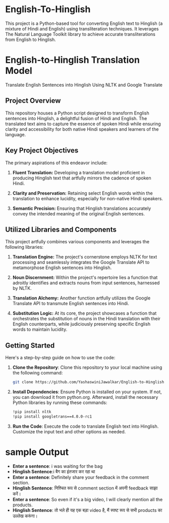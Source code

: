 # English-To-Hinglish
This project is a Python-based tool for converting English text to Hinglish (a mixture of Hindi and English) using transliteration techniques. It leverages The Natural Language Toolkit library to achieve accurate transliterations from English to Hinglish.
# English-to-Hinglish Translation Model

Translate English Sentences into Hinglish Using NLTK and Google Translate

## Project Overview

This repository houses a Python script designed to transform English sentences into Hinglish, a delightful fusion of Hindi and English. The translated text aims to capture the essence of spoken Hindi while ensuring clarity and accessibility for both native Hindi speakers and learners of the language.

## Key Project Objectives

The primary aspirations of this endeavor include:

1. **Fluent Translation:** Developing a translation model proficient in producing Hinglish text that artfully mirrors the cadence of spoken Hindi.

2. **Clarity and Preservation:** Retaining select English words within the translation to enhance lucidity, especially for non-native Hindi speakers.

3. **Semantic Precision:** Ensuring that Hinglish translations accurately convey the intended meaning of the original English sentences.

## Utilized Libraries and Components

This project artfully combines various components and leverages the following libraries:

1. **Translation Engine:** The project's cornerstone employs NLTK for text processing and seamlessly integrates the Google Translate API to metamorphose English sentences into Hinglish.

2. **Noun Discernment:** Within the project's repertoire lies a function that adroitly identifies and extracts nouns from input sentences, harnessed by NLTK.

3. **Translation Alchemy:** Another function artfully utilizes the Google Translate API to transmute English sentences into Hindi.

4. **Substitution Logic:** At its core, the project showcases a function that orchestrates the substitution of nouns in the Hindi translation with their English counterparts, while judiciously preserving specific English words to maintain lucidity.

## Getting Started
Here's a step-by-step guide on how to use the code:
1. **Clone the Repository**: Clone this repository to your local machine using the following command:

   ```bash
   git clone https://github.com/YashaswiniJawalkar/English-to-Hinglish-Tanslation_Model.git
   
2. **Install Dependencies**: Ensure Python is installed on your system. If not, you can download it from python.org. Afterward, install the necessary Python libraries by running these commands:

    ```bash
    !pip install nltk
    !pip install googletrans==4.0.0-rc1
    
3. **Run the Code**: Execute the code to translate English text into Hinglish. Customize the input text and other options as needed.

# sample Output

- **Enter a sentence**: i was waiting for the bag
- **Hinglish Sentence**:i बैग का इंतजार कर रहा था
- **Enter a sentence**: Definitely share your feedback in the comment section.
- **Hinglish Sentence**: निश्चित रूप से comment section में अपनी feedback साझा करें।
- **Enter a sentence**: So even if it's a big video, I will clearly mention all the products.
- **Hinglish Sentence**: तो भले ही यह एक बड़ा video है, मैं स्पष्ट रूप से सभी products का उल्लेख करूंगा।

